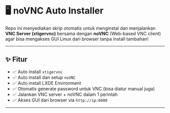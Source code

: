 # 🖥️ noVNC Auto Installer

Repo ini menyediakan skrip otomatis untuk menginstal dan menjalankan **VNC Server (xtigervnc)** bersama dengan **noVNC** (Web-based VNC client) agar bisa mengakses GUI Linux dari browser tanpa install tambahan!

---

## ✨ Fitur

- ✅ Auto install `xtigervnc`
- ✅ Auto install dan setup `noVNC`
- ✅ Auto install LXDE Environment
- ✅ Otomatis generate password untuk VNC (bisa diatur manual juga)
- ✅ Jalankan VNC server + noVNC dalam 1 perintah
- ✅ Akses GUI dari browser via `http://ip:6080`

---
